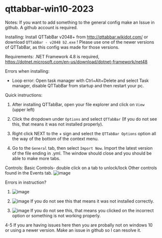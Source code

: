 # qttabbar-win10-2023
Notes: If you want to add something to the general config make an Issue in github. A github account is required.

Installing:
Install QTTabBar v2048+ from http://qttabbar.wikidot.com/ or download `QTTabBar - v2048 b2.exe`
! Please use one of the newer versions of QTTabBar, as this config was made for those versions.

Requirements:
 .NET Framework 4.8 is required, https://dotnet.microsoft.com/en-us/download/dotnet-framework/net48

Errors when installing:
- Loop error: Open task manager with Ctrl+Alt+Delete and select Task manager, 
disable QTTabBar from startup and then restart your pc.


Quick instructions: 
1. After installing QTTabBar, open your file explorer and click on `View` (upper left)

2. Click the dropdown under `Options` and select `QTTabBar` (If you do not see this,
that means it was not installed properly).

3. Right click NEXT to the + sign and select the `QTTabBar Options` option
all the way of the bottom of the context menu.

4. Go to the `General` tab, then select `Import Now`. Import the latest version 
of the file ending in .yml. The window should close and you should be able to make more tabs.

Controls:
Basic Controls-
double click on a tab to unlock/lock
Other controls found in the Events tab.
![image](https://github.com/Texbio/qttabbar-win10-2023/assets/36513888/57276c96-719b-4465-ada7-57f72a694eab)




Errors in instruction?
1. ![image](https://github.com/Texbio/qttabbar-win10-2023/assets/36513888/f7ff926d-d508-41d2-9e31-1c0aeb77f21b)

2. ![image](https://github.com/Texbio/qttabbar-win10-2023/assets/36513888/c53bdf97-c0c5-48cb-a738-f7a878989d84)
If you do not see this that means it was not installed correctly.

3. ![image](https://github.com/Texbio/qttabbar-win10-2023/assets/36513888/fe0ddfed-6856-44c0-987c-619ac372f609)
If you do not see this, that means you clicked on the incorrect option or
something is not working properly.

4-5 If you are having issues here then you are probally not on windows 10 or using a newer version. Make an issue in github so I can resolve it.
